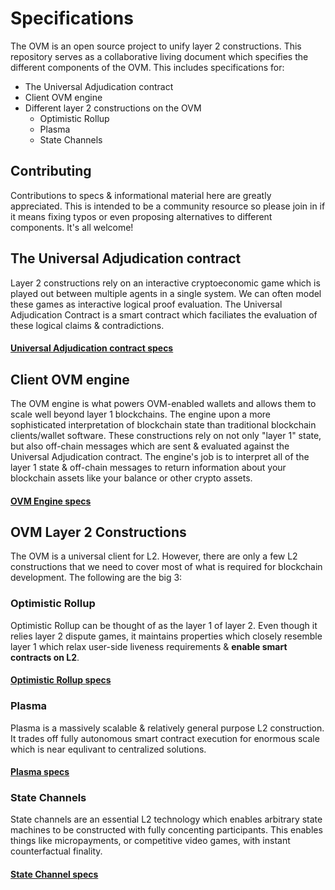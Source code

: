 # Specifications
The OVM is an open source project to unify layer 2 constructions. This repository serves as a collaborative living document which specifies the different components of the OVM. This includes specifications for:

- The Universal Adjudication contract
- Client OVM engine
- Different layer 2 constructions on the OVM
  - Optimistic Rollup
  - Plasma
  - State Channels

## Contributing
Contributions to specs & informational material here are greatly appreciated. This is intended to be a community resource so please join in if it means fixing typos or even proposing alternatives to different components. It's all welcome!

## The Universal Adjudication contract
Layer 2 constructions rely on an interactive cryptoeconomic game which is played out between multiple agents in a single system. We can often model these games as interactive logical proof evaluation. The Universal Adjudication Contract is a smart contract which faciliates the evaluation of these logical claims & contradictions.

#### [Universal Adjudication contract specs](https://github.com/plasma-group/ovm/tree/master/specs/universal-adjudicator)

## Client OVM engine
The OVM engine is what powers OVM-enabled wallets and allows them to scale well beyond layer 1 blockchains. The engine upon a more sophisticated interpretation of blockchain state than traditional blockchain clients/wallet software. These constructions rely on not only "layer 1" state, but also off-chain messages which are sent & evaluated against the Universal Adjudication contract. The engine's job is to interpret all of the layer 1 state & off-chain messages to return information about your blockchain assets like your balance or other crypto assets.

#### [OVM Engine specs](https://github.com/plasma-group/ovm/tree/master/specs/ovm-engine)

## OVM Layer 2 Constructions
The OVM is a universal client for L2. However, there are only a few L2 constructions that we need to cover most of what is required for blockchain development. The following are the big 3:

### Optimistic Rollup
Optimistic Rollup can be thought of as the layer 1 of layer 2. Even though it relies layer 2 dispute games, it maintains properties which closely resemble layer 1 which relax user-side liveness requirements & **enable smart contracts on L2**.

#### [Optimistic Rollup specs](https://github.com/plasma-group/ovm/tree/master/specs/optimistic-rollup)

### Plasma
Plasma is a massively scalable & relatively general purpose L2 construction. It trades off fully autonomous smart contract execution for enormous scale which is near equlivant to centralized solutions.

#### [Plasma specs](https://github.com/plasma-group/ovm/tree/master/specs/plasma)

### State Channels
State channels are an essential L2 technology which enables arbitrary state machines to be constructed with fully concenting participants. This enables things like micropayments, or competitive video games, with instant counterfactual finality.

#### [State Channel specs](https://github.com/plasma-group/ovm/tree/master/specs/state-channels)
